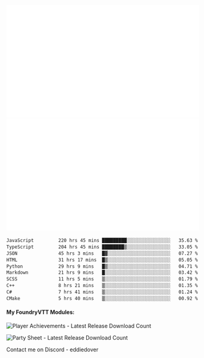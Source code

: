 
![](https://raw.githubusercontent.com/eddiedover/ghstats/master/generated/overview.svg)
![](https://raw.githubusercontent.com/eddiedover/ghstats/master/generated/languages.svg)

<!--START_SECTION:waka-->

```txt
JavaScript         220 hrs 45 mins █████████░░░░░░░░░░░░░░░░   35.63 %
TypeScript         204 hrs 45 mins ████████▒░░░░░░░░░░░░░░░░   33.05 %
JSON               45 hrs 3 mins   █▓░░░░░░░░░░░░░░░░░░░░░░░   07.27 %
HTML               31 hrs 17 mins  █▒░░░░░░░░░░░░░░░░░░░░░░░   05.05 %
Python             29 hrs 9 mins   █▒░░░░░░░░░░░░░░░░░░░░░░░   04.71 %
Markdown           21 hrs 9 mins   █░░░░░░░░░░░░░░░░░░░░░░░░   03.42 %
SCSS               11 hrs 5 mins   ▒░░░░░░░░░░░░░░░░░░░░░░░░   01.79 %
C++                8 hrs 21 mins   ▒░░░░░░░░░░░░░░░░░░░░░░░░   01.35 %
C#                 7 hrs 41 mins   ▒░░░░░░░░░░░░░░░░░░░░░░░░   01.24 %
CMake              5 hrs 40 mins   ▒░░░░░░░░░░░░░░░░░░░░░░░░   00.92 %
```

<!--END_SECTION:waka-->

#### My FoundryVTT Modules:

  ![Player Achievements - Latest Release Download Count](https://img.shields.io/badge/dynamic/json?label=Player%20Achievements%20-%20Downloads@latest&query=assets%5B1%5D.download_count&url=https%3A%2F%2Fapi.github.com%2Frepos%2FEddieDover%2Ffvtt-player-achievements%2Freleases%2Flatest)

  ![Party Sheet - Latest Release Download Count](https://img.shields.io/badge/dynamic/json?label=Party%20Sheet%20-%20Downloads@latest&query=assets%5B1%5D.download_count&url=https%3A%2F%2Fapi.github.com%2Frepos%2FEddieDover%2Ffvtt-party-sheet%2Freleases%2Flatest)

<a rel="me" href="https://techhub.social/@EddieDover"></a>

Contact me on Discord - eddiedover

